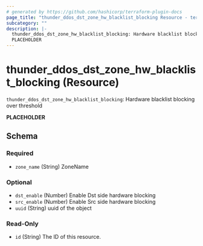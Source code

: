 ```yaml
---
# generated by https://github.com/hashicorp/terraform-plugin-docs
page_title: "thunder_ddos_dst_zone_hw_blacklist_blocking Resource - terraform-provider-thunder"
subcategory: ""
description: |-
  thunder_ddos_dst_zone_hw_blacklist_blocking: Hardware blacklist blocking over threshold
  PLACEHOLDER
---
```


# thunder_ddos_dst_zone_hw_blacklist_blocking (Resource)

`thunder_ddos_dst_zone_hw_blacklist_blocking`: Hardware blacklist blocking over threshold

__PLACEHOLDER__



<!-- schema generated by tfplugindocs -->
## Schema

### Required

- `zone_name` (String) ZoneName

### Optional

- `dst_enable` (Number) Enable Dst side hardware blocking
- `src_enable` (Number) Enable Src side hardware blocking
- `uuid` (String) uuid of the object

### Read-Only

- `id` (String) The ID of this resource.


